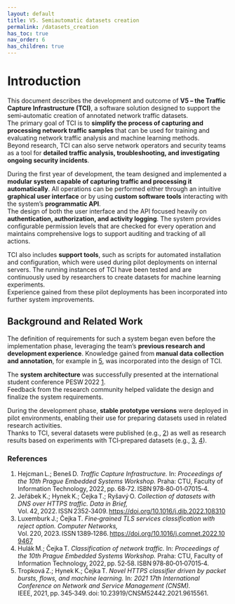 ```yaml
---
layout: default
title: V5. Semiautomatic datasets creation
permalink: /datasets_creation
has_toc: true
nav_order: 6
has_children: true
---
```


# Introduction

This document describes the development and outcome of **V5 – the Traffic Capture Infrastructure (TCI)**, a software solution designed to support the semi‑automatic creation of annotated network traffic datasets.  
The primary goal of TCI is to **simplify the process of capturing and processing network traffic samples** that can be used for training and evaluating network traffic analysis and machine learning methods.  
Beyond research, TCI can also serve network operators and security teams as a tool for **detailed traffic analysis, troubleshooting, and investigating ongoing security incidents**.

During the first year of development, the team designed and implemented a **modular system capable of capturing traffic and processing it automatically**. All operations can be performed either through an intuitive **graphical user interface** or by using **custom software tools** interacting with the system’s **programmatic API**.  
The design of both the user interface and the API focused heavily on **authentication, authorization, and activity logging**. The system provides configurable permission levels that are checked for every operation and maintains comprehensive logs to support auditing and tracking of all actions.

TCI also includes **support tools**, such as scripts for automated installation and configuration, which were used during pilot deployments on internal servers. The running instances of TCI have been tested and are continuously used by researchers to create datasets for machine learning experiments.  
Experience gained from these pilot deployments has been incorporated into further system improvements.

## Background and Related Work

The definition of requirements for such a system began even before the implementation phase, leveraging the team’s **previous research and development experience**. Knowledge gained from **manual data collection and annotation**, for example in [5](#ref5), was incorporated into the design of TCI.

The **system architecture** was successfully presented at the international student conference PESW 2022 [1](#ref1).  
Feedback from the research community helped validate the design and finalize the system requirements.

During the development phase, **stable prototype versions** were deployed in pilot environments, enabling their use for preparing datasets used in related research activities.  
Thanks to TCI, several datasets were published (e.g., [2](#ref2)) as well as research results based on experiments with TCI‑prepared datasets (e.g., [3](#ref3), [4](#ref4)).

### References

1. <span id="ref1"></span> Hejcman L.; Beneš D. *Traffic Capture Infrastructure.* In: *Proceedings of the 10th Prague Embedded Systems Workshop.* Praha: CTU, Faculty of Information Technology, 2022, pp. 68‑72. ISBN 978‑80‑01‑07015‑4.  
2. <span id="ref2"></span> Jeřábek K.; Hynek K.; Čejka T.; Ryšavý O. *Collection of datasets with DNS over HTTPS traffic.* *Data in Brief,* Vol. 42, 2022. ISSN 2352‑3409. https://doi.org/10.1016/j.dib.2022.108310  
3. <span id="ref3"></span> Luxemburk J.; Čejka T. *Fine‑grained TLS services classification with reject option.* *Computer Networks,* Vol. 220, 2023. ISSN 1389‑1286. https://doi.org/10.1016/j.comnet.2022.109467  
4. <span id="ref4"></span> Hulák M.; Čejka T. *Classification of network traffic.* In: *Proceedings of the 10th Prague Embedded Systems Workshop.* Praha: CTU, Faculty of Information Technology, 2022, pp. 52‑58. ISBN 978‑80‑01‑07015‑4.  
5. <span id="ref5"></span> Tropková Z.; Hynek K.; Čejka T. *Novel HTTPS classifier driven by packet bursts, flows, and machine learning.* In: *2021 17th International Conference on Network and Service Management (CNSM).* IEEE, 2021, pp. 345‑349. doi: 10.23919/CNSM52442.2021.9615561.  